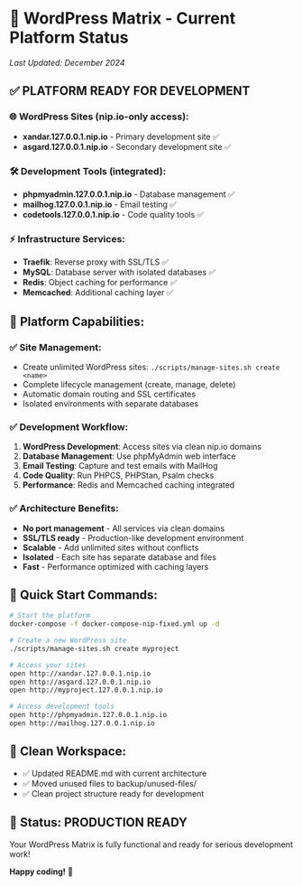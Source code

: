 # 🎉 WordPress Matrix - Current Platform Status

*Last Updated: December 2024*

## ✅ **PLATFORM READY FOR DEVELOPMENT**

### 🌐 **WordPress Sites (nip.io-only access):**
- **xandar.127.0.0.1.nip.io** - Primary development site ✅
- **asgard.127.0.0.1.nip.io** - Secondary development site ✅

### 🛠️ **Development Tools (integrated):**
- **phpmyadmin.127.0.0.1.nip.io** - Database management ✅
- **mailhog.127.0.0.1.nip.io** - Email testing ✅
- **codetools.127.0.0.1.nip.io** - Code quality tools ✅

### ⚡ **Infrastructure Services:**
- **Traefik**: Reverse proxy with SSL/TLS ✅
- **MySQL**: Database server with isolated databases ✅
- **Redis**: Object caching for performance ✅
- **Memcached**: Additional caching layer ✅

## 🚀 **Platform Capabilities:**

### ✅ **Site Management:**
- Create unlimited WordPress sites: `./scripts/manage-sites.sh create <name>`
- Complete lifecycle management (create, manage, delete)
- Automatic domain routing and SSL certificates
- Isolated environments with separate databases

### ✅ **Development Workflow:**
1. **WordPress Development**: Access sites via clean nip.io domains
2. **Database Management**: Use phpMyAdmin web interface
3. **Email Testing**: Capture and test emails with MailHog
4. **Code Quality**: Run PHPCS, PHPStan, Psalm checks
5. **Performance**: Redis and Memcached caching integrated

### ✅ **Architecture Benefits:**
- **No port management** - All services via clean domains
- **SSL/TLS ready** - Production-like development environment
- **Scalable** - Add unlimited sites without conflicts
- **Isolated** - Each site has separate database and files
- **Fast** - Performance optimized with caching layers

## 🎯 **Quick Start Commands:**

```bash
# Start the platform
docker-compose -f docker-compose-nip-fixed.yml up -d

# Create a new WordPress site
./scripts/manage-sites.sh create myproject

# Access your sites
open http://xandar.127.0.0.1.nip.io
open http://asgard.127.0.0.1.nip.io
open http://myproject.127.0.0.1.nip.io

# Access development tools
open http://phpmyadmin.127.0.0.1.nip.io
open http://mailhog.127.0.0.1.nip.io
```

## 📁 **Clean Workspace:**
- ✅ Updated README.md with current architecture
- ✅ Moved unused files to backup/unused-files/
- ✅ Clean project structure ready for development

## 🎉 **Status: PRODUCTION READY**

Your WordPress Matrix is fully functional and ready for serious development work!

**Happy coding!** 🚀
